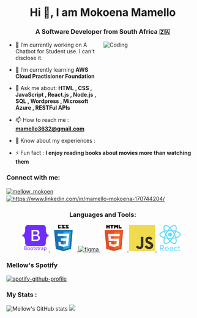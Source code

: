 <h1 align="center">Hi 👋, I am Mokoena Mamello</h1>
<h3 align="center">A Software Developer from South Africa 🇿🇦</h3>

<img align="right" alt="Coding" width="250" height="210" src="https://miro.medium.com/v2/resize:fit:679/1*vBi4Ycgdn5t3lu2SvQXuog.gif">

- 🔭 I’m currently working on A Chatbot for Student use. I can't disclose it.

- 🌱 I’m currently learning **AWS Cloud Practisioner Foundation**

- 💬 Ask me about: **HTML , CSS , JavaScript , React.js , Node.js , SQL , Wordpress , Microsoft Azure , RESTFul APIs**

- 📫 How to reach me : **mamello3632@gmail.com**

- 📄 Know about my experiences : 

- ⚡ Fun fact : **I enjoy reading books about movies more than watching them**

<h3 align="left">Connect with me:</h3>
<p align="left">
<a href="https://twitter.com/mellow_mokoen" target="blank"><img align="center" src="https://raw.githubusercontent.com/rahuldkjain/github-profile-readme-generator/master/src/images/icons/Social/twitter.svg" alt="mellow_mokoen" height="40" width="50" /></a>
<a href="https://linkedin.com/in/mamello-mokoena-170744204/" target="blank"><img align="center" src="https://raw.githubusercontent.com/rahuldkjain/github-profile-readme-generator/master/src/images/icons/Social/linked-in-alt.svg" alt="https://www.linkedin.com/in/mamello-mokoena-170744204/" height="40" width="50" /></a>
</p>

<h3 align="center">Languages and Tools:</h3>
<p align="center"> <a href="https://getbootstrap.com" target="_blank" rel="noreferrer"> <img src="https://raw.githubusercontent.com/devicons/devicon/master/icons/bootstrap/bootstrap-plain-wordmark.svg" alt="bootstrap" width="70" height="70"/> </a>   <a href="https://www.w3schools.com/css/" target="_blank" rel="noreferrer"> <img src="https://raw.githubusercontent.com/devicons/devicon/master/icons/css3/css3-original-wordmark.svg" alt="css3" width="70" height="70"/> </a>   <a href="https://www.figma.com/" target="_blank" rel="noreferrer"> <img src="https://www.vectorlogo.zone/logos/figma/figma-icon.svg" alt="figma" width="70" height="70"/> </a>   <a href="https://www.w3.org/html/" target="_blank" rel="noreferrer"> <img src="https://raw.githubusercontent.com/devicons/devicon/master/icons/html5/html5-original-wordmark.svg" alt="html5" width="70" height="70"/> </a>   <a href="https://developer.mozilla.org/en-US/docs/Web/JavaScript" target="_blank" rel="noreferrer"> <img src="https://raw.githubusercontent.com/devicons/devicon/master/icons/javascript/javascript-original.svg" alt="javascript" width="70" height="70"/> </a>   <a href="https://reactjs.org/" target="_blank" rel="noreferrer"> <img src="https://raw.githubusercontent.com/devicons/devicon/master/icons/react/react-original-wordmark.svg" alt="react" width="70" height="70"/> </a> </p>

<h3 align="left"> Mellow's Spotify </h3>

[![spotify-github-profile](https://spotify-github-profile.kittinanx.com/api/view?uid=31mb4ucn2awawmdcrv5rkzvlwvfa&cover_image=true&theme=novatorem&show_offline=false&background_color=121212&interchange=false)](https://github.com/kittinan/spotify-github-profile) 

 
<h3 align="left" color="rgb(10, 12, 16)">My Stats :</h3>

![Mellow's GitHub stats](https://github-readme-stats.vercel.app/api?username=mellowmokoen&theme=gruvbox_light&show_icons=true)   <img src="https://github-readme-stats.vercel.app/api/top-langs/?username=mellowmokoen&theme=dark"/>

